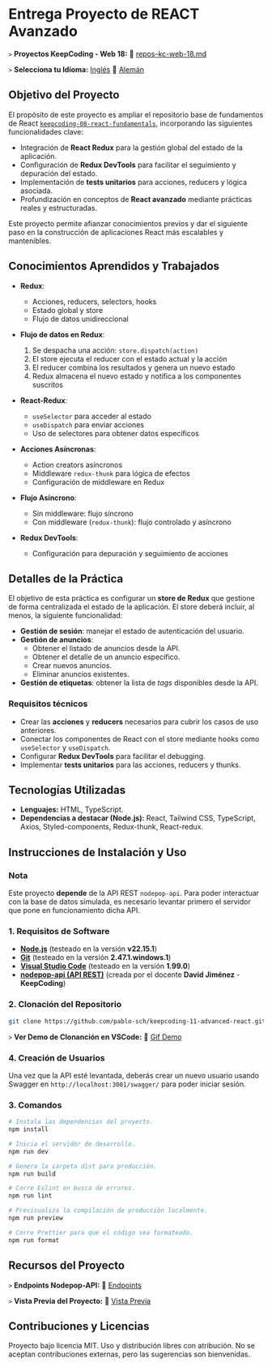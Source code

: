 # Entrega Proyecto de REACT Avanzado

`>` **Proyectos KeepCoding - Web 18:** 📁 [repos-kc-web-18.md](https://github.com/pablo-sch/pablo-sch/blob/main/docs/repos-kc-web-18.md)

`>` **Selecciona tu Idioma:** [Inglés](README.md) 🔄 [Alemán](README.de.md)

<!-- ------------------------------------------------------------------------------------------- -->

## Objetivo del Proyecto

El propósito de este proyecto es ampliar el repositorio base de fundamentos de React [`keepcoding-08-react-fundamentals`](https://github.com/pablo-sch/keepcoding-08-react-fundamentals.git), incorporando las siguientes funcionalidades clave:

- Integración de **React Redux** para la gestión global del estado de la aplicación.
- Configuración de **Redux DevTools** para facilitar el seguimiento y depuración del estado.
- Implementación de **tests unitarios** para acciones, reducers y lógica asociada.
- Profundización en conceptos de **React avanzado** mediante prácticas reales y estructuradas.

Este proyecto permite afianzar conocimientos previos y dar el siguiente paso en la construcción de aplicaciones React más escalables y mantenibles.

<!-- ------------------------------------------------------------------------------------------- -->

## Conocimientos Aprendidos y Trabajados

- **Redux**:

  - Acciones, reducers, selectors, hooks
  - Estado global y store
  - Flujo de datos unidireccional

- **Flujo de datos en Redux**:

  1. Se despacha una acción: `store.dispatch(action)`
  2. El store ejecuta el reducer con el estado actual y la acción
  3. El reducer combina los resultados y genera un nuevo estado
  4. Redux almacena el nuevo estado y notifica a los componentes suscritos

- **React-Redux**:

  - `useSelector` para acceder al estado
  - `useDispatch` para enviar acciones
  - Uso de selectores para obtener datos específicos

- **Acciones Asíncronas**:

  - Action creators asíncronos
  - Middleware `redux-thunk` para lógica de efectos
  - Configuración de middleware en Redux

- **Flujo Asíncrono**:

  - Sin middleware: flujo síncrono
  - Con middleware (`redux-thunk`): flujo controlado y asíncrono

- **Redux DevTools**:
  - Configuración para depuración y seguimiento de acciones

<!-- ------------------------------------------------------------------------------------------- -->

## Detalles de la Práctica

El objetivo de esta práctica es configurar un **store de Redux** que gestione de forma centralizada el estado de la aplicación. El store deberá incluir, al menos, la siguiente funcionalidad:

- **Gestión de sesión**: manejar el estado de autenticación del usuario.
- **Gestión de anuncios**:
  - Obtener el listado de anuncios desde la API.
  - Obtener el detalle de un anuncio específico.
  - Crear nuevos anuncios.
  - Eliminar anuncios existentes.
- **Gestión de etiquetas**: obtener la lista de _tags_ disponibles desde la API.

### Requisitos técnicos

- Crear las **acciones** y **reducers** necesarios para cubrir los casos de uso anteriores.
- Conectar los componentes de React con el store mediante hooks como `useSelector` y `useDispatch`.
- Configurar **Redux DevTools** para facilitar el debugging.
- Implementar **tests unitarios** para las acciones, reducers y thunks.

<!-- ------------------------------------------------------------------------------------------- -->

## Tecnologías Utilizadas

- **Lenguajes:** HTML, TypeScript.
- **Dependencias a destacar (Node.js):** React, Tailwind CSS, TypeScript, Axios, Styled-components, Redux-thunk, React-redux.

<!-- ------------------------------------------------------------------------------------------- -->

## Instrucciones de Instalación y Uso

### Nota

Este proyecto **depende** de la API REST `nodepop-api`. Para poder interactuar con la base de datos simulada, es necesario levantar primero el servidor que pone en funcionamiento dicha API.

### 1. Requisitos de Software

- **[Node.js](https://nodejs.org/en/download/)** (testeado en la versión **v22.15.1**)
- **[Git](https://git-scm.com/downloads)** (testeado en la versión **2.47.1.windows.1**)
- **[Visual Studio Code](https://code.visualstudio.com/)** (testeado en la versión **1.99.0**)
- **[nodepop-api (API REST)](https://github.com/davidjj76/nodepop-api)** (creada por el docente **David Jiménez** - **KeepCoding**)

### 2. Clonación del Repositorio

```bash
git clone https://github.com/pablo-sch/keepcoding-11-advanced-react.git
```

`>` **Ver Demo de Clonanción en VSCode:** 🎥 [Gif Demo](https://github.com/pablo-sch/pablo-sch/blob/main/etc/clone-tutorial.gif)

### 4. Creación de Usuarios

Una vez que la API esté levantada, deberás crear un nuevo usuario usando Swagger en `http://localhost:3001/swagger/` para poder iniciar sesión.

### 3. Comandos

```sh
# Instala las dependencias del proyecto.
npm install

# Inicia el servidor de desarrollo.
npm run dev

# Genera la carpeta dist para producción.
npm run build

# Corre Eslint en busca de errores.
npm run lint

# Previsualiza la compilación de producción localmente.
npm run preview

# Corre Prettier para que el código sea formateado.
npm run format
```

<!-- ------------------------------------------------------------------------------------------- -->

## Recursos del Proyecto

`>` **Endpoints Nodepop-API:** 📄 [Endpoints](api-doc.md)

`>` **Vista Previa del Proyecto:** 👀 [Vista Previa](preview.md)

<!-- ------------------------------------------------------------------------------------------- -->

## Contribuciones y Licencias

Proyecto bajo licencia MIT. Uso y distribución libres con atribución. No se aceptan contribuciones externas, pero las sugerencias son bienvenidas.
